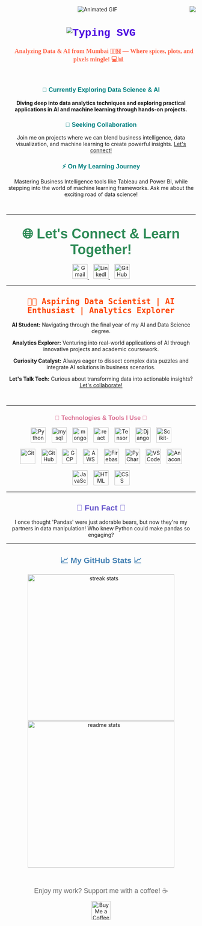 <img align="right" src="https://visitor-badge.laobi.icu/badge?page_id=riya1709.riya1709" />

<div align="center">
  <img src="https://i.postimg.cc/C18FdZNC/217727.gif" alt="Animated GIF" />
  
  <h1 style="font-family: 'Courier New', Courier, monospace; color: #4a00e0;">
      <img src="https://readme-typing-svg.herokuapp.com/?font=Righteous&size=30&center=true&vCenter=true&width=600&height=70&duration=4000&lines=Discovering+Data+Dimensions...;It's+Riya+Maurya+on+deck!+👋" alt="Typing SVG" />
  </h1>
</div>

<h3 align="center" style="font-family: 'Georgia', serif; color: #ff6347;">
  🌟 Analyzing Data & AI from Mumbai 🇮🇳 — Where spices, plots, and pixels mingle! 💻📊🍛
</h3>

<br/>

<div align="center">
  <h3 style="font-family: 'Verdana', sans-serif; color: #008080;">🔭 Currently Exploring Data Science & AI</h3>
  <p><strong>Diving deep into data analytics techniques and exploring practical applications in AI and machine learning through hands-on projects.</strong></p>

  <h3 style="font-family: 'Verdana', sans-serif; color: #008080;">💬 Seeking Collaboration</h3>
  <p>Join me on projects where we can blend business intelligence, data visualization, and machine learning to create powerful insights. <a href="https://github.com/riya1709/riya1709/issues">Let's connect!</a></p>

  <h3 style="font-family: 'Verdana', sans-serif; color: #008080;">⚡ On My Learning Journey</h3>
  <p>Mastering Business Intelligence tools like Tableau and Power BI, while stepping into the world of machine learning frameworks. Ask me about the exciting road of data science!</p>
</div>
 
<br/>
<hr/>
 
<h2 align="center" style="font-family: 'Arial', sans-serif; color: #2e8b57;">
  <span style="font-size:36px; font-weight:bold;">🌐 Let's Connect & Learn Together!</span>
</h2>

<p align="center">
  <!-- Gmail -->
  <a href="mailto:riyamourya2017@gmail.com">
    <img height="40" src="https://www.vectorlogo.zone/logos/gmail/gmail-icon.svg" alt="Gmail" />
  </a>
  &nbsp;&nbsp;
  <!-- LinkedIn -->
  <a href="https://www.linkedin.com/in/riya-maurya-b17a27185/" target="_blank">
    <img height="40" src="https://www.vectorlogo.zone/logos/linkedin/linkedin-icon.svg" alt="LinkedIn" />
  </a>
  &nbsp;&nbsp;
  <!-- GitHub -->
  <a href="https://github.com/riya1709" target="_blank">
    <img height="40" src="https://www.vectorlogo.zone/logos/github/github-icon.svg" alt="GitHub" />
  </a>
</p>

<hr/>

 <!-- About Me Section -->
<div align="center">
  <h2 style="font-family: 'Lucida Console', monospace; color: #ff4500;">👩‍💻 Aspiring Data Scientist | AI Enthusiast | Analytics Explorer</h2>
  
  <p><strong>AI Student:</strong> Navigating through the final year of my AI and Data Science degree.</p>
  <p><strong>Analytics Explorer:</strong> Venturing into real-world applications of AI through innovative projects and academic coursework.</p>
  <p><strong>Curiosity Catalyst:</strong> Always eager to dissect complex data puzzles and integrate AI solutions in business scenarios.</p>
  <p><strong>Let's Talk Tech:</strong> Curious about transforming data into actionable insights? <a href="https://github.com/riya1709">Let's collaborate!</a></p>
</div>

<br/>
<hr/>

<h3 align="center" style="font-family: 'Comic Sans MS', cursive, sans-serif; color: #db7093;">🔨 Technologies & Tools I Use 🔨</h3>


<p align="center">
  <!-- Row 1 -->
  <img src="https://skillicons.dev/icons?i=python" width="40" height="40" alt="Python"/>&nbsp;&nbsp;&nbsp;
  <img src="https://skillicons.dev/icons?i=mysql" width="40" height="40" alt="mysql"/>&nbsp;&nbsp;&nbsp;
  <img src="https://skillicons.dev/icons?i=mongodb" width="40" height="40" alt="mongodb"/>&nbsp;&nbsp;&nbsp;
  <img src="https://skillicons.dev/icons?i=react" width="40" height="40" alt="react"/>&nbsp;&nbsp;&nbsp;
  <img src="https://skillicons.dev/icons?i=tensorflow" width="40" height="40" alt="TensorFlow"/>&nbsp;&nbsp;&nbsp;
  <img src="https://skillicons.dev/icons?i=django" width="40" height="40" alt="Django"/>&nbsp;&nbsp;&nbsp;
  <img src="https://skillicons.dev/icons?i=sklearn" width="40" height="40" alt="Scikit-learn"/>
</p>

<p align="center">
  <!-- Row 2 -->
  <img src="https://skillicons.dev/icons?i=git" width="40" height="40" alt="Git"/>&nbsp;&nbsp;&nbsp;
  <img src="https://skillicons.dev/icons?i=github" width="40" height="40" alt="GitHub"/>&nbsp;&nbsp;&nbsp;
  <img src="https://skillicons.dev/icons?i=gcp" width="40" height="40" alt="GCP"/>&nbsp;&nbsp;&nbsp;
  <img src="https://skillicons.dev/icons?i=aws" width="40" height="40" alt="AWS"/>&nbsp;&nbsp;&nbsp;
  <img src="https://skillicons.dev/icons?i=firebase" width="40" height="40" alt="Firebase"/>&nbsp;&nbsp;&nbsp;
  <img src="https://skillicons.dev/icons?i=pycharm" width="40" height="40" alt="PyCharm"/>&nbsp;&nbsp;&nbsp;
  <img src="https://skillicons.dev/icons?i=vscode" width="40" height="40" alt="VSCode"/>&nbsp;&nbsp;&nbsp;
  <img src="https://skillicons.dev/icons?i=anaconda" width="40" height="40" alt="Anaconda"/>
</p>

<p align="center">
  <!-- Row 3 -->
  <img src="https://skillicons.dev/icons?i=javascript" width="40" height="40" alt="JavaScript"/>&nbsp;&nbsp;&nbsp;
  <img src="https://skillicons.dev/icons?i=html" width="40" height="40" alt="HTML"/>&nbsp;&nbsp;&nbsp;
  <img src="https://skillicons.dev/icons?i=css" width="40" height="40" alt="CSS"/>
</p>

<hr/>

<div align="center">
  <h2 style="font-family: 'Comic Sans MS', cursive, sans-serif; color: #6a5acd;">🐼 Fun Fact 🐼</h2>
  <p>I once thought 'Pandas' were just adorable bears, but now they're my partners in data manipulation! Who knew Python could make pandas so engaging?</p>
</div>

<hr/>


<h2 align="center" style="font-family: 'Franklin Gothic Medium', 'Arial Narrow', Arial, sans-serif; color: #4682b4;">📈 My GitHub Stats 📈</h2>

<p align="center">
  <a href="https://github.com/riya1709">
    <img width="390" src="https://github-readme-streak-stats.herokuapp.com/?user=riya1709&count_private=true&theme=react&border_radius=10" alt="streak stats"/>
  </a>
  <a href="https://github.com/riya1709">
    <img width=390 src="https://github-readme-stats.vercel.app/api?username=riya1709&count_private=true&show_icons=true&theme=react&rank_icon=github&border_radius=10" alt="readme stats" />
  </a>
</p>

<br/>

<div align="center">
    <p style="font-size:18px; color:#6d6d6d; font-family:Arial, sans-serif; margin-bottom:10px;">
        Enjoy my work? Support me with a coffee! ☕
    </p>
    <a href='https://ko-fi.com/riyamaurya' target='_blank'>
        <img height='50' style='border:0px; height:50px;' src='https://storage.ko-fi.com/cdn/kofi1.png?v=3' alt='Buy Me a Coffee at ko-fi.com' />
    </a>
</div>

<br/>

